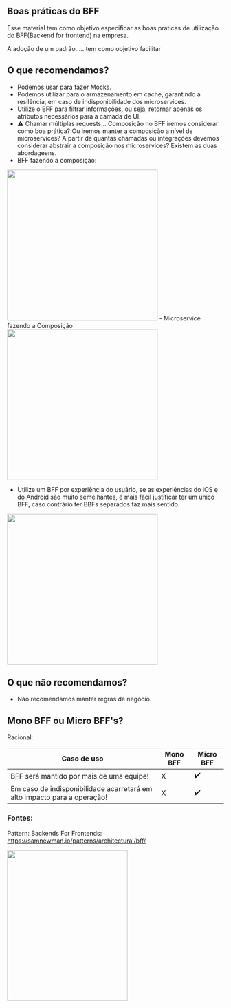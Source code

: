 ## Boas práticas do BFF

Esse material tem como objetivo especificar as boas praticas de utilização do BFF(Backend for frontend) na empresa.

A adoção de um padrão..... tem como objetivo facilitar 


## O que recomendamos?

- Podemos usar para fazer Mocks.
- Podemos utilizar para o armazenamento em cache, garantindo a resilência, em caso de indisponibilidade dos microservices.
- Utilize o BFF para filtrar informações, ou seja, retornar apenas os atributos necessários para a camada de UI.
- ⚠ Chamar múltiplas requests... Composição no BFF iremos considerar como boa prática? Ou iremos manter a composição a nível de microservices? A partir de quantas chamadas ou integrações devemos considerar abstrair a composição nos microservices? Existem as duas abordageens.
- BFF fazendo a composição:
<img src="https://user-images.githubusercontent.com/12093535/197595185-30e6a9ee-0254-419d-8238-3178782cd5e9.png" width="350" height="350">
- Microservice fazendo a Composição
<img src="https://user-images.githubusercontent.com/12093535/197595233-074853c0-3ce2-4ec7-91eb-3fe02c1e6356.png" width="350" height="350">

- Utilize um BFF por experiência do usuário, se as experiências do iOS e do Android são muito semelhantes, é mais fácil justificar ter um único BFF, caso contrário ter BBFs separados faz mais sentido.
<img src="https://user-images.githubusercontent.com/12093535/197592299-40f5ecc5-92bb-4e28-8d77-1bf60bce36e7.png" width="350" height="350">

## O que não recomendamos?

- Não recomendamos manter regras de negócio.

## Mono BFF ou Micro BFF's?

Racional:

| Caso de uso   | Mono BFF      | Micro BFF     | 
| ------------- | ------------- | ------------- |
| BFF será mantido por mais de uma equipe! | X  | ✔️  |
| Em caso de indisponibilidade acarretará em alto impacto para a operação!  | X   | ✔️  | 




### Fontes:

Pattern: Backends For Frontends:
https://samnewman.io/patterns/architectural/bff/


<img src="https://user-images.githubusercontent.com/12093535/197590032-0dc49c6c-715f-4970-b0e7-7063d0e48592.png" width="280" height="350">
